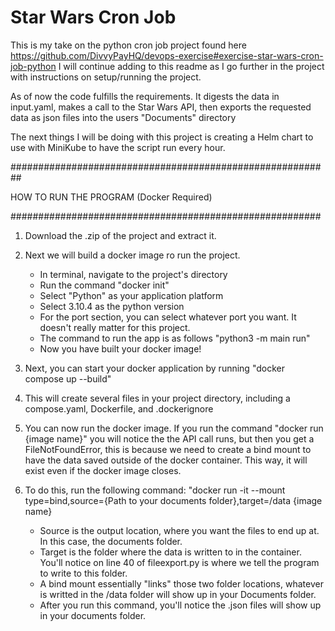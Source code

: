 # Star Wars Cron Job

This is my take on the python cron job project found here https://github.com/DivvyPayHQ/devops-exercise#exercise-star-wars-cron-job-python 
I will continue adding to this readme as I go further in the project with instructions on setup/running the project. 

As of now the code fulfills the requirements. It digests the data in input.yaml, makes a call to the Star Wars API, then exports the requested data as json files into the users "Documents" directory

The next things I will be doing with this project is creating a Helm chart to use with MiniKube to have the script run every hour. 


##########################################################


HOW TO RUN THE PROGRAM (Docker Required)


########################################################

1. Download the .zip of the project and extract it. 

2. Next we will build a docker image ro run the project.
   - In terminal, navigate to the project's directory
   - Run the command "docker init"
   - Select "Python" as your application platform
   - Select 3.10.4 as the python version
   - For the port section, you can select whatever port you want. It doesn't really matter for this project.
   - The command to run the app is as follows "python3 -m main run"
   - Now you have built your docker image!

3. Next, you can start your docker application by running "docker compose up --build"

4. This will create several files in your project directory, including a compose.yaml, Dockerfile, and .dockerignore

5. You can now run the docker image. If you run the command "docker run {image name}" you will notice the the API call runs, but then you get a FileNotFoundError, this is because we need to create a bind mount to have the data saved outside of the docker container. This way, it will exist even if the docker image closes.

6. To do this, run the following command: "docker run -it --mount type=bind,source={Path to your documents folder},target=/data {image name}
   - Source is the output location, where you want the files to end up at. In this case, the documents folder.
   - Target is the folder where the data is written to in the container. You'll notice on line 40 of fileexport.py is where we tell the program to write to this folder.
   - A bind mount essentially "links" those two folder locations, whatever is writted in the /data folder will show up in your Documents folder.
   - After you run this command, you'll notice the .json files will show up in your documents folder. 

